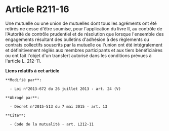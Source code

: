 # Article R211-16

Une mutuelle ou une union de mutuelles dont tous les agréments ont été retirés ne cesse d'être soumise, pour l'application du
livre II, au contrôle de l'Autorité de contrôle prudentiel et de résolution que lorsque l'ensemble des engagements résultant
des bulletins d'adhésion à des règlements ou contrats collectifs souscrits par la mutuelle ou l'union ont été intégralement
et définitivement réglés aux membres participants et aux tiers bénéficiaires ou ont fait l'objet d'un transfert autorisé dans
les conditions prévues à l'article L. 212-11.

**Liens relatifs à cet article**

	**Modifié par**:

	  - Loi n°2013-672 du 26 juillet 2013 - art. 24 (V)

	**Abrogé par**:

	  - Décret n°2015-513 du 7 mai 2015 - art. 13

	**Cite**:

	  - Code de la mutualité - art. L212-11
